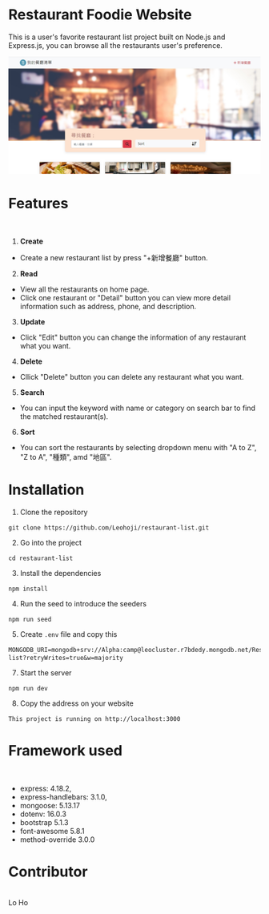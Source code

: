 # Restaurant Foodie Website
This is a user's favorite restaurant list project built on Node.js and Express.js, you can browse all the restaurants user's preference. 

![image](https://github.com/Leohoji/restaurant-list/blob/main/pictures/%E9%A4%90%E5%BB%B3%E6%B8%85%E5%96%AE-refactor.jpg)

# Features
<br>

1. **Create**
* Create a new restaurant list by press "+新增餐廳" button.

2. **Read**
* View all the restaurants on home page.
* Click one restaurant or "Detail" button you can view more detail information such as address, phone, and description.

3. **Update**
* Click "Edit" button you can change the information of any restaurant what you want.

4. **Delete**
* Cllick "Delete" button you can delete any restaurant what you want.

5. **Search**
* You can input the keyword with name or category on search bar to find the matched restaurant(s).

6. **Sort**
* You can sort the restaurants by selecting dropdown menu with "A to Z", "Z to A", "種類", amd "地區".

# Installation

1. Clone the repository
```
git clone https://github.com/Leohoji/restaurant-list.git
```

2. Go into the project
```
cd restaurant-list
```

3. Install the dependencies
```
npm install
```

4. Run the seed to introduce the seeders
```
npm run seed
```

5. Create ```.env``` file and copy this
```
MONGODB_URI=mongodb+srv://Alpha:camp@leocluster.r7bdedy.mongodb.net/Restaurant-list?retryWrites=true&w=majority
```

7. Start the server
```
npm run dev
```

8. Copy the address on your website
```
This project is running on http://localhost:3000
```

# Framework used
<br>

* express: 4.18.2,
* express-handlebars: 3.1.0,
* mongoose: 5.13.17
* dotenv: 16.0.3
* bootstrap 5.1.3
* font-awesome 5.8.1
* method-override 3.0.0

# Contributor
<br>
Lo Ho
